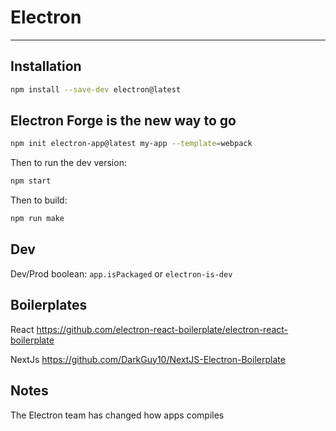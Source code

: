 # Electron

---


## Installation

```bash
npm install --save-dev electron@latest
```


## Electron Forge is the new way to go

```bash
npm init electron-app@latest my-app --template=webpack
```

Then to run the dev version:

```bash
npm start
```

Then to build:

```bash
npm run make
```

## Dev

Dev/Prod boolean: ```app.isPackaged``` or ```electron-is-dev```


## Boilerplates

React https://github.com/electron-react-boilerplate/electron-react-boilerplate

NextJs https://github.com/DarkGuy10/NextJS-Electron-Boilerplate


## Notes

The Electron team has changed how apps compiles
